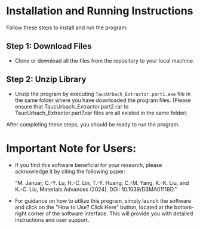 
# Installation and Running Instructions

Follow these steps to install and run the program:

## Step 1: Download Files
- Clone or download all the files from the repository to your local machine.

## Step 2: Unzip Library
- Unzip the program by executing `TaucUrbach_Extractor.part1.exe` file in the same folder where you have downloaded the program files. (Please ensure that TaucUrbach_Extractor.part2.rar to TaucUrbach_Extractor.part7.rar files are all existed in the same folder)

After completing these steps, you should be ready to run the program.

# Important Note for Users:

- If you find this software beneficial for your research, please acknowledge it by citing the following paper:

  "M. Januar, C.-Y. Lu, H.-C. Lin, T.-Y. Huang, C.-M. Yang, K.-K. Liu, and K.-C. Liu, Materials Advances (2024), DOI: 10.1039/D3MA01119D."

- For guidance on how to utilize this program, simply launch the software and click on the "How to Use? Click Here" button, located at the bottom-right corner of the software interface. This will provide you with detailed instructions and user support.
